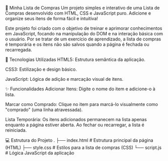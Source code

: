 📝 Minha Lista de Compras
Um projeto simples e interativo de uma Lista de Compras desenvolvido com HTML, CSS e JavaScript puro. Adicione e organize seus itens de forma fácil e intuitiva!

Este projeto foi criado com o objetivo de treinar e aprimorar conhecimentos em JavaScript, focando na manipulação do DOM e na interação básica com o usuário. Por se tratar de um exercício de aprendizado, a lista de compras é temporária e os itens não são salvos quando a página é fechada ou recarregada.

🚀 Tecnologias Utilizadas
HTML5: Estrutura semântica da aplicação.

CSS3: Estilização e design básico.

JavaScript: Lógica de adição e marcação visual de itens.

✨ Funcionalidades
Adicionar Itens: Digite o nome do item e adicione-o à lista.

Marcar como Comprado: Clique no item para marcá-lo visualmente como "comprado" (uma linha atravessada).

Lista Temporária: Os itens adicionados permanecem na lista apenas enquanto a página estiver aberta. Ao fechar ou recarregar, a lista é reiniciada.

💻 Estrutura do Projeto
.
├── index.html          # Estrutura principal da página (HTML)
├── style.css           # Estilos para a lista de compras (CSS)
└── script.js           # Lógica JavaScript da aplicação
